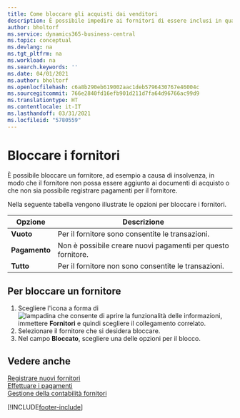 ```yaml
---
title: Come bloccare gli acquisti dai venditori
description: È possibile impedire ai fornitori di essere inclusi in qualsiasi transazione o semplicemente bloccare loro i nuovi pagamenti.
author: bholtorf
ms.service: dynamics365-business-central
ms.topic: conceptual
ms.devlang: na
ms.tgt_pltfrm: na
ms.workload: na
ms.search.keywords: ''
ms.date: 04/01/2021
ms.author: bholtorf
ms.openlocfilehash: c6a8b290eb619002aac1deb5796430767e46004c
ms.sourcegitcommit: 766e2840fd16efb901d211d7fa64d96766ac99d9
ms.translationtype: HT
ms.contentlocale: it-IT
ms.lasthandoff: 03/31/2021
ms.locfileid: "5780559"
---
```

# <a name="block-vendors"></a>Bloccare i fornitori
È possibile bloccare un fornitore, ad esempio a causa di insolvenza, in modo che il fornitore non possa essere aggiunto ai documenti di acquisto o che non sia possibile registrare pagamenti per il fornitore.

Nella seguente tabella vengono illustrate le opzioni per bloccare i fornitori.  

|Opzione|Descrizione|  
|--------------------|------------|  
|**Vuoto**|Per il fornitore sono consentite le transazioni.|
|**Pagamento**|Non è possibile creare nuovi pagamenti per questo fornitore.|  
|**Tutto**|Per il fornitore non sono consentite le transazioni.|  

## <a name="to-block-a-vendor"></a>Per bloccare un fornitore  
1. Scegliere l'icona a forma di ![lampadina che consente di aprire la funzionalità delle informazioni](media/ui-search/search_small.png "Informazioni sull'operazione che si desidera eseguire"), immettere **Fornitori** e quindi scegliere il collegamento correlato.
2. Selezionare il fornitore che si desidera bloccare.
3. Nel campo **Bloccato**, scegliere una delle opzioni per il blocco.

## <a name="see-also"></a>Vedere anche  
[Registrare nuovi fornitori](purchasing-how-register-new-vendors.md)  
[Effettuare i pagamenti](payables-make-payments.md)  
[Gestione della contabilità fornitori](payables-manage-payables.md)


[!INCLUDE[footer-include](includes/footer-banner.md)]
